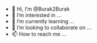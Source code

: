 - 👋 Hi, I’m @Burak2Burak
- 👀 I’m interested in ...
- 🌱 I’m currently learning ...
- 💞️ I’m looking to collaborate on ...
- 📫 How to reach me ...

<!---
Burak2Burak/Burak2Burak is a ✨ special ✨ repository because its `README.md` (this file) appears on your GitHub profile.
You can click the Preview link to take a look at your changes.
--->
